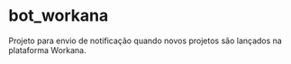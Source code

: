 # bot_workana
Projeto para envio de notificação quando novos projetos são lançados na plataforma Workana.
